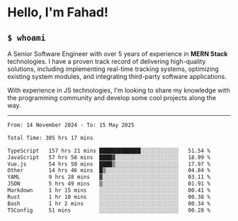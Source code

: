 <h1>Hello, I'm Fahad!</h1>

<h2><code>$ whoami</code></h2>

A Senior Software Engineer with over 5 years of experience in **MERN Stack** technologies. I have a proven track record of delivering high-quality solutions, including implementing real-time tracking systems, optimizing existing system modules, and integrating third-party software applications.

With experience in JS technologies, I'm looking to share my knowledge with the programming community and develop some cool projects along the way.

---

<!--START_SECTION:waka-->

```txt
From: 14 November 2024 - To: 15 May 2025

Total Time: 305 hrs 17 mins

TypeScript   157 hrs 21 mins █████████████░░░░░░░░░░░░   51.54 %
JavaScript   57 hrs 58 mins  ████▓░░░░░░░░░░░░░░░░░░░░   18.99 %
Vue.js       54 hrs 50 mins  ████▒░░░░░░░░░░░░░░░░░░░░   17.97 %
Other        14 hrs 46 mins  █▒░░░░░░░░░░░░░░░░░░░░░░░   04.84 %
YAML         9 hrs 28 mins   ▓░░░░░░░░░░░░░░░░░░░░░░░░   03.11 %
JSON         5 hrs 49 mins   ▒░░░░░░░░░░░░░░░░░░░░░░░░   01.91 %
Markdown     1 hr 15 mins    ░░░░░░░░░░░░░░░░░░░░░░░░░   00.41 %
Rust         1 hr 10 mins    ░░░░░░░░░░░░░░░░░░░░░░░░░   00.38 %
Bash         1 hr 2 mins     ░░░░░░░░░░░░░░░░░░░░░░░░░   00.34 %
TSConfig     51 mins         ░░░░░░░░░░░░░░░░░░░░░░░░░   00.28 %
```

<!--END_SECTION:waka-->

<!--
**heyFahad/heyFahad** is a ✨ _special_ ✨ repository because its `README.md` (this file) appears on your GitHub profile.

Here are some ideas to get you started:

- 🔭 I’m currently working on ...
- 🌱 I’m currently learning ...
- 👯 I’m looking to collaborate on ...
- 🤔 I’m looking for help with ...
- 💬 Ask me about ...
- 📫 How to reach me: ...
- 😄 Pronouns: ...
- ⚡ Fun fact: ...
-->
